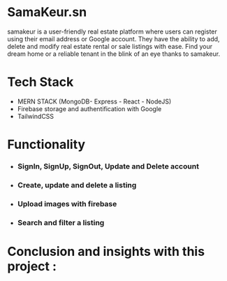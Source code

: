 # SamaKeur.sn

samakeur is a user-friendly real estate platform where users can register using their email address or Google account. They have the ability to add, delete and modify real estate rental or sale listings with ease. Find your dream home or a reliable tenant in the blink of an eye thanks to samakeur.

# Tech Stack

- MERN STACK (MongoDB- Express - React - NodeJS)
- Firebase storage and authentification with Google
- TailwindCSS

# Functionality

- ### SignIn, SignUp, SignOut, Update and Delete account
- ### Create, update and delete a listing
- ### Upload images with firebase
- ### Search and filter a listing

# Conclusion and insights with this project :
